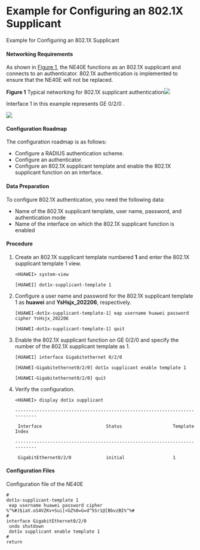 Example for Configuring an 802.1X Supplicant
============================================

Example for Configuring an 802.1X Supplicant

#### Networking Requirements

As shown in [Figure 1](#EN-US_TASK_0172372674__fig_dc_ne_cfg_8021x_0004011), the NE40E functions as an 802.1X supplicant and connects to an authenticator. 802.1X authentication is implemented to ensure that the NE40E will not be replaced.

**Figure 1** Typical networking for 802.1X supplicant authentication![](../../../../public_sys-resources/note_3.0-en-us.png) 

Interface 1 in this example represents GE 0/2/0 .


  
![](images/fig_dc_ne_cfg_8021x_0004011.png)

#### Configuration Roadmap

The configuration roadmap is as follows:

* Configure a RADIUS authentication scheme.
* Configure an authenticator.
* Configure an 802.1X supplicant template and enable the 802.1X supplicant function on an interface.

#### Data Preparation

To configure 802.1X authentication, you need the following data:

* Name of the 802.1X supplicant template, user name, password, and authentication mode
* Name of the interface on which the 802.1X supplicant function is enabled

#### Procedure

1. Create an 802.1X supplicant template numbered **1** and enter the 802.1X supplicant template 1 view.
   
   
   ```
   <HUAWEI> system-view
   ```
   ```
   [HUAWEI] dot1x-supplicant-template 1
   ```
2. Configure a user name and password for the 802.1X supplicant template 1 as **huawei** and **YsHsjx\_202206**, respectively.
   
   
   ```
   [HUAWEI-dot1x-supplicant-template-1] eap username huawei password cipher YsHsjx_202206
   ```
   ```
   [HUAWEI-dot1x-supplicant-template-1] quit
   ```
3. Enable the 802.1X supplicant function on GE 0/2/0 and specify the number of the 802.1X supplicant template as 1.
   
   
   ```
   [HUAWEI] interface Gigabitethernet 0/2/0
   ```
   ```
   [HUAWEI-Gigabitethernet0/2/0] dot1x supplicant enable template 1
   ```
   ```
   [HUAWEI-Gigabitethernet0/2/0] quit
   ```
4. Verify the configuration.
   
   
   ```
   <HUAWEI> display dot1x supplicant
   ```
   ```
   ---------------------------------------------------------------------------
   ```
   ```
    Interface                        Status                   Template Index  
   ```
   ```
   ---------------------------------------------------------------------------
   ```
   ```
    GigabitEthernet0/2/0             initial                  1               
   ```

#### Configuration Files

Configuration file of the NE40E

```
#
dot1x-supplicant-template 1
 eap username huawei password cipher %^%#J$iaV.oS4VZKv+Sui[<GZ%0=G=d^5Sr1@[BbvzBI%^%# 
#
interface GigabitEthernet0/2/0
 undo shutdown
 dot1x supplicant enable template 1
#
return
```